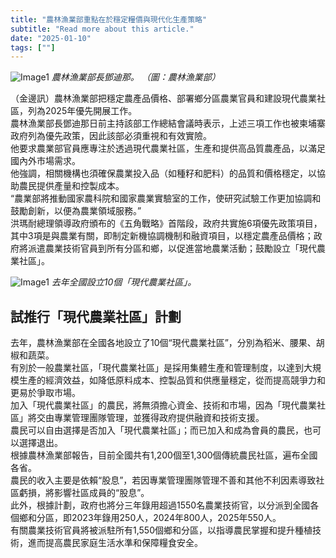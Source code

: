 ```yaml
---
title: "農林漁業部重點在於穩定糧價與現代化生產策略"
subtitle: "Read more about this article."
date: "2025-01-10"
tags: [""]
---
```


![Image1](/thumbnails/MAFF-Stabiize-Food-Price.jpg "Meeting")
*農林漁業部長鄧迪那。 （圖：農林漁業部）*

（金邊訊）農林漁業部把穩定農產品價格、部署鄉分區農業官員和建設現代農業社區，列為2025年優先開展工作。
<br/>
農林漁業部長鄧迪那日前主持該部工作總結會議時表示，上述三項工作也被柬埔寨政府列為優先政策，因此該部必須重視和有效實險。
<br/>
他要求農業部官員應專注於透過現代農業社區，生產和提供高品質農產品，以滿足國內外市場需求。
<br/>
他強調，相關機構也須確保農業投入品（如種籽和肥料）的品質和價格穩定，以協助農民提供產量和控製成本。
<br/>
“農業部將推動國家農科院和國家農業實驗室的工作，使研究試驗工作更加協調和鼓勵創新，以便為農業領域服務。”
<br/>
洪瑪耐總理領導政府頒布的《五角戰略》首階段，政府共實施6項優先政策項目，其中3項是與農業有關，即制定新機協調機制和融資項目，以穩定農產品價格；政府將派遣農業技術官員到所有分區和鄉，以促進當地農業活動；鼓勵設立「現代農業社區」。

![Image1](/images/MAFF-Stabilize-Food-Price/img1.jpg "Meeting")
*去年全國設立10個「現代農業社區」。*

## 試推行「現代農業社區」計劃

去年，農林漁業部在全國各地設立了10個“現代農業社區”，分別為稻米、腰果、胡椒和蔬菜。
<br/>
有別於一般農業社區，「現代農業社區」是採用集體生產和管理制度，以達到大規模生產的經濟效益，如降低原料成本、控製品質和供應量穩定，從而提高競爭力和更易於爭取市場。
<br/>
加入「現代農業社區」的農民，將無須擔心資金、技術和市場，因為「現代農業社區」將交由專業管理團隊管理，並獲得政府提供融資和技術支援。
<br/>
農民可以自由選擇是否加入「現代農業社區」；而已加入和成為會員的農民，也可以選擇退出。
<br/>
根據農林漁業部報告，目前全國共有1,200個至1,300個傳統農民社區，遍布全國各省。
<br/>
農民的收入主要是依賴“股息”，若因專業管理團隊管理不善和其他不利因素導致社區虧損，將影響社區成員的“股息”。
<br/>
此外，根據計劃，政府也將分三年錄用超過1550名農業技術官，以分派到全國各個鄉和分區，即2023年錄用250人，2024年800人，2025年550人。
<br/>
有關農業技術官員將被派駐所有1,550個鄉和分區，以指導農民掌握和提升種植技術，進而提高農民家庭生活水準和保障糧食安全。